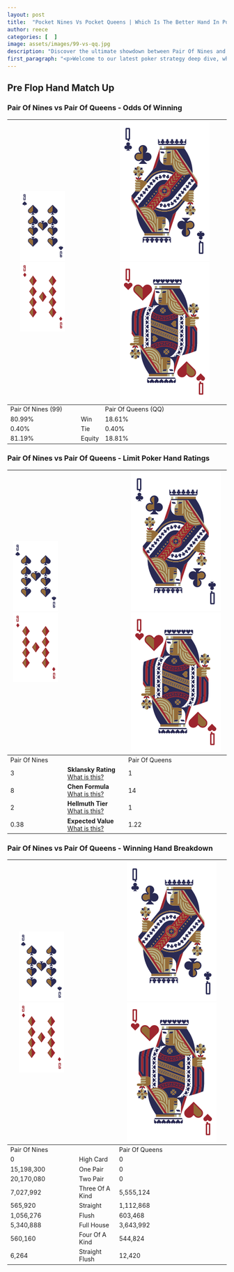 ```yaml
---
layout: post
title:  "Pocket Nines Vs Pocket Queens | Which Is The Better Hand In Poker? A Complete Guide"
author: reece
categories: [  ]
image: assets/images/99-vs-qq.jpg
description: "Discover the ultimate showdown between Pair Of Nines and Pair Of Queens in poker! Uncover the odds, strategies, and scenarios where one hand triumphs over the other. Get ready to up your poker game with this thrilling analysis."
first_paragraph: "<p>Welcome to our latest poker strategy deep dive, where we're pitting two distinct hands against each other in a high-stakes showdown: Pair Of Nines vs Pair Of Queens.</p><p>In the dynamic world of poker, every decision counts, and knowing which hand holds the upper hand is key to your success at the table.</p><p>In this article, we'll dissect these two hands, explore the scenarios where one dominates the other, and equip you with the knowledge to make strategic choices that can tip the odds in your favor.</p><p>Get ready to unravel the intriguing dynamics of these poker hands and elevate your game to new heights.</p>"
---
```




[comment]: # (sp0)

## Pre Flop Hand Match Up

<div class="table hand-ratings" markdown="1"> 



### Pair Of Nines vs Pair Of Queens - Odds Of Winning


    
| ![image info](assets/images/hand1/9.png) ![image info](assets/images/hand1/9o.png) |  | ![image info](assets/images/hand2/Q.png) ![image info](assets/images/hand2/Qo.png) |
| -------- | -------- | -------- |
| Pair Of Nines (99) |  | Pair Of Queens (QQ) |
| 80.99% | Win | 18.61% |
| 0.40% | Tie | 0.40% |
| 81.19% | Equity | 18.81% |




[comment]: # (sp1)



### Pair Of Nines vs Pair Of Queens - Limit Poker Hand Ratings


    
| ![image info](assets/images/hand1/9.png) ![image info](assets/images/hand1/9o.png) |  | ![image info](assets/images/hand2/Q.png) ![image info](assets/images/hand2/Qo.png) |
| -------- | -------- | -------- |
| Pair Of Nines |  | Pair Of Queens |
| 3 | **Sklansky Rating** [What is this?](/sklansky-rating-explained) | 1 |
| 8 | **Chen Formula** [What is this?](/chen-formula-explained) | 14 |
| 2 | **Hellmuth Tier** [What is this?](/Hellmuth-tier-explained) | 1 |
| 0.38 | **Expected Value** [What is this?](/expected-value-explained) | 1.22 |




[comment]: # (sp2)



### Pair Of Nines vs Pair Of Queens - Winning Hand Breakdown


    
| ![image info](assets/images/hand1/9.png) ![image info](assets/images/hand1/9o.png) |  | ![image info](assets/images/hand2/Q.png) ![image info](assets/images/hand2/Qo.png) |
| -------- | -------- | -------- |
| Pair Of Nines |  | Pair Of Queens |
| 0 | High Card | 0 |
| 15,198,300 | One Pair | 0 |
| 20,170,080 | Two Pair | 0 |
| 7,027,992 | Three Of A Kind | 5,555,124 |
| 565,920 | Straight | 1,112,868 |
| 1,056,276 | Flush | 603,468 |
| 5,340,888 | Full House | 3,643,992 |
| 560,160 | Four Of A Kind | 544,824 |
| 6,264 | Straight Flush | 12,420 |




[comment]: # (sp3)



</div>

[comment]: # (sp4)



[comment]: # (sp5)

